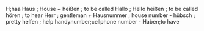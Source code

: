 H;haa
Haus ; House ~
heißen ; to be called
Hallo ; Hello
heißen ; to be called
hören ; to hear
Herr ; gentleman +
Hausnummer ; house number -
hübsch ; pretty
helfen ; help
handynumber;cellphone number -
Haben;to have



